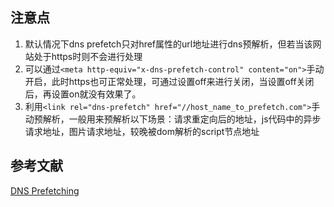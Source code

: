 ## 注意点
1. 默认情况下dns prefetch只对href属性的url地址进行dns预解析，但若当该网站处于https时则不会进行处理
2. 可以通过`<meta http-equiv="x-dns-prefetch-control" content="on">`手动开启，此时https也可正常处理，可通过设置off来进行关闭，当设置off关闭后，再设置on就没有效果了。
3. 利用`<link rel="dns-prefetch" href="//host_name_to_prefetch.com">`手动预解析，一般用来预解析以下场景：请求重定向后的地址，js代码中的异步请求地址，图片请求地址，较晚被dom解析的script节点地址

## 参考文献
<a href="http://dev.chromium.org/developers/design-documents/dns-prefetching">DNS Prefetching</a>